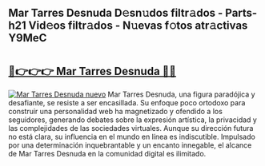 ## Mar Tarres Desnuda D𝚎sn𝚞dos filtr𝚊dos - Parts-h21 Vid𝚎os filtr𝚊dos - N𝚞evas f𝚘tos atr𝚊ctivas Y9MeC

# <h2><a href="http://mb6pztg.tromn.icu/?c=Mar+Tarres+Desnuda">🔗👉👉👉 Mar Tarres Desnuda 🔗🔗</a></h2>

[![Mar Tarres Desnuda nuevo](https://i.imgur.com/pEAQMta.gif)](http://mb6pztg.tromn.icu/?c=Mar+Tarres+Desnuda)
Mar Tarres Desnuda, una figura paradójica y desafiante, se resiste a ser encasillada. Su enfoque poco ortodoxo para construir una personalidad web ha magnetizado y ofendido a los seguidores, generando debates sobre la expresión artística, la privacidad y las complejidades de las sociedades virtuales. Aunque su dirección futura no está clara, su influencia en el mundo en línea es indiscutible. Impulsado por una determinación inquebrantable y un encanto innegable, el alcance de Mar Tarres Desnuda en la comunidad digital es ilimitado.
